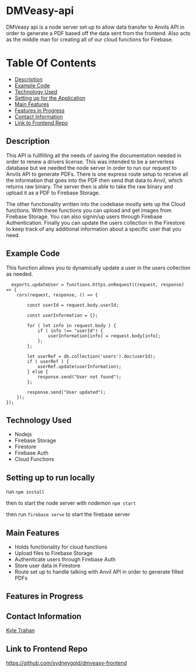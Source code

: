 # DMVeasy-api

DMVeasy api is a node server set up to allow data transfer to Anvils API in order to generate a PDF based off the data sent from the frontend. Also acts as the 
middle man for creating all of our cloud functions for Firebase.

# Table Of Contents 
- [Description](https://github.com/MusicMeier/DMVeasy-backend#description)
- [Example Code](https://github.com/MusicMeier/DMVeasy-backend#example-code)
- [Technology Used](https://github.com/MusicMeier/DMVeasy-backend#technology-used)
- [Setting up for the Application](https://github.com/MusicMeier/DMVeasy-backend#setting-up-to-run-locally)
- [Main Features](https://github.com/MusicMeier/DMVeasy-backend#main-features)
- [Features in Progress](https://github.com/MusicMeier/DMVeasy-backend#features-in-progress)
- [Contact Information](https://github.com/MusicMeier/DMVeasy-backend#contact-information)
- [Link to Frontend Repo](https://github.com/MusicMeier/DMVeasy-backend#link-to-frontend-repo)

## Description

This API is fullfilling all the needs of saving the documentation needed in order to renew a drivers license. This was intended to be a serverless database but we needed the node server in order to run our request to Anvils API to generate PDFs. There is one express route setup to receive all the information that goes into the PDF then send that data to Anvil, which returns raw binary. The server then is able to take the raw binary and upload it as a PDF to Firebase Storage.

The other functionality written into the codebase mostly sets up the Cloud functions. With these functions you can upload and get images from Firebase Storage. You can also signin/up users through Firebase Authentication. Finally you can update the users collection in the Firestore to keep track of any additional information about a specific user that you need.

## Example Code 
 This function allows you to dynamically update a user in the users collection as needed. 
```
  exports.updateUser = functions.https.onRequest((request, response) => {
    cors(request, response, () => {

        const userId = request.body.userId;
        
        const userInformation = {};

        for ( let info in request.body ) {
            if ( info !== "userId") {
                userInformation[info] = request.body[info];
            };
        };

        let userRef = db.collection('users').doc(userId);
        if ( userRef ) {
            userRef.update(userInformation);
        } else {
            response.send("User not found");
        };

        response.send("User updated");
    });
});
```

## Technology Used

- Nodejs
- Firebase Storage
- Firestore
- Firebase Auth
- Cloud Functions

## Setting up to run locally

run `npm install`

then to start the node server with nodemon `npm start`

then run `firebase serve` to start the firebase server

## Main Features

- Holds functionality for cloud functions
- Upload files to Firebase Storage
- Authenticate users through Firebase Auth
- Store user data in Firestore
- Route set up to handle talking with Anvil API in order to generate filled PDFs

## Features in Progress

## Contact Information

[Kyle Trahan](https://www.linkedin.com/in/kyle-trahan-8384678b/)

## Link to Frontend Repo
https://github.com/sydneygold/dmveasy-frontend


